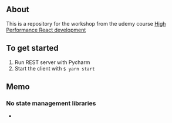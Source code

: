 ## About
This is a repository for the workshop from the udemy course [High Performance React development](https://github.com/GomaGoma676/react-query-rtk-todos)

## To get started

1. Run REST server with Pycharm
2. Start the client with `$ yarn start`

## Memo

### No state management libraries

- 